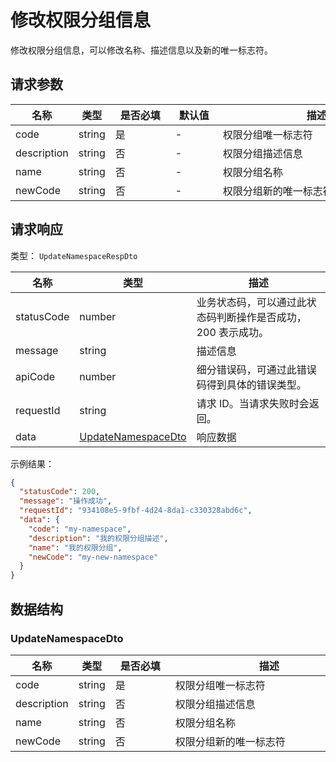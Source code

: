 # 修改权限分组信息

<!--
  警告⚠️：
  不要直接修改该文档，
  https://github.com/Authing/authing-docs-factory
  使用该项目进行生成
-->

<LastUpdated />

修改权限分组信息，可以修改名称、描述信息以及新的唯一标志符。

## 请求参数

| 名称 | 类型 | <div style="width:80px">是否必填</div> | <div style="width:60px">默认值</div> | <div style="width:300px">描述</div> | <div style="width:200px">示例值</div> |
| ---- | ---- | ---- | ---- | ---- | ---- |
| code | string | 是 | - | 权限分组唯一标志符  | `my-namespace` |
| description | string | 否 | - | 权限分组描述信息  | `我的权限分组描述` |
| name | string | 否 | - | 权限分组名称  | `我的权限分组` |
| newCode | string | 否 | - | 权限分组新的唯一标志符  | `my-new-namespace` |


<!-- 暂时不显示示例代码 -->
<!-- ## 示例代码
```go
package main

import (
    "github.com/Authing/authing-golang-sdk/management"
    "github.com/Authing/authing-golang-sdk/dto"

    "fmt"
)

func main() {
    options := management.ClientOptions {
        AccessKeyId:     "AUTHING_USERPOOL_ID",
        AccessKeySecret: "AUTHING_USERPOOL_SECRET",
    }

    client, err := management.NewClient(&options)
    if err != nil {
        // The exception needs to be handled by the developer.
    }

    response := client.updateNamespace(
      dto.UpdateNamespaceDto {
          Code: "my-namespace",
          Description: "我的权限分组描述",
          Name: "我的权限分组",
          NewCode: "my-new-namespace",
    }
  )
}
```
 -->


## 请求响应

类型： `UpdateNamespaceRespDto`

| 名称 | 类型 | 描述 |
| ---- | ---- | ---- |
| statusCode | number | 业务状态码，可以通过此状态码判断操作是否成功，200 表示成功。 |
| message | string | 描述信息 |
| apiCode | number | 细分错误码，可通过此错误码得到具体的错误类型。 |
| requestId | string | 请求 ID。当请求失败时会返回。 |
| data | <a href="#UpdateNamespaceDto">UpdateNamespaceDto</a> | 响应数据 |



示例结果：

```json
{
  "statusCode": 200,
  "message": "操作成功",
  "requestId": "934108e5-9fbf-4d24-8da1-c330328abd6c",
  "data": {
    "code": "my-namespace",
    "description": "我的权限分组描述",
    "name": "我的权限分组",
    "newCode": "my-new-namespace"
  }
}
```

## 数据结构


### <a id="UpdateNamespaceDto"></a> UpdateNamespaceDto

| 名称 | 类型 | <div style="width:80px">是否必填</div> | <div style="width:300px">描述</div> | <div style="width:200px">示例值</div> |
| ---- |  ---- | ---- | ---- | ---- |
| code | string | 是 | 权限分组唯一标志符   |  `my-namespace` |
| description | string | 否 | 权限分组描述信息   |  `我的权限分组描述` |
| name | string | 否 | 权限分组名称   |  `我的权限分组` |
| newCode | string | 否 | 权限分组新的唯一标志符   |  `my-new-namespace` |


